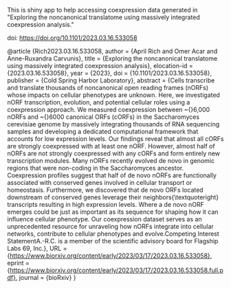 This is shiny app to help accessing coexpression data generated in "Exploring the noncanonical translatome using massively integrated coexpression analysis."

doi: https://doi.org/10.1101/2023.03.16.533058 



@article {Rich2023.03.16.533058,
	author = {April Rich and Omer Acar and Anne-Ruxandra Carvunis},
	title = {Exploring the noncanonical translatome using massively integrated coexpression analysis},
	elocation-id = {2023.03.16.533058},
	year = {2023},
	doi = {10.1101/2023.03.16.533058},
	publisher = {Cold Spring Harbor Laboratory},
	abstract = {Cells transcribe and translate thousands of noncanonical open reading frames (nORFs) whose impacts on cellular phenotypes are unknown. Here, we investigated nORF transcription, evolution, and potential cellular roles using a coexpression approach. We measured coexpression between \~{}6,000 nORFs and \~{}6000 canonical ORFs (cORFs) in the Saccharomyces cerevisiae genome by massively integrating thousands of RNA sequencing samples and developing a dedicated computational framework that accounts for low expression levels. Our findings reveal that almost all cORFs are strongly coexpressed with at least one nORF. However, almost half of nORFs are not strongly coexpressed with any cORFs and form entirely new transcription modules. Many nORFs recently evolved de novo in genomic regions that were non-coding in the Saccharomyces ancestor. Coexpression profiles suggest that half of de novo nORFs are functionally associated with conserved genes involved in cellular transport or homeostasis. Furthermore, we discovered that de novo ORFs located downstream of conserved genes leverage their neighbors{\textquoteright} transcripts resulting in high expression levels. Where a de novo nORF emerges could be just as important as its sequence for shaping how it can influence cellular phenotype. Our coexpression dataset serves as an unprecedented resource for unraveling how nORFs integrate into cellular networks, contribute to cellular phenotypes and evolve.Competing Interest StatementA.-R.C. is a member of the scientific advisory board for Flagship Labs 69, Inc.},
	URL = {https://www.biorxiv.org/content/early/2023/03/17/2023.03.16.533058},
	eprint = {https://www.biorxiv.org/content/early/2023/03/17/2023.03.16.533058.full.pdf},
	journal = {bioRxiv}
}
